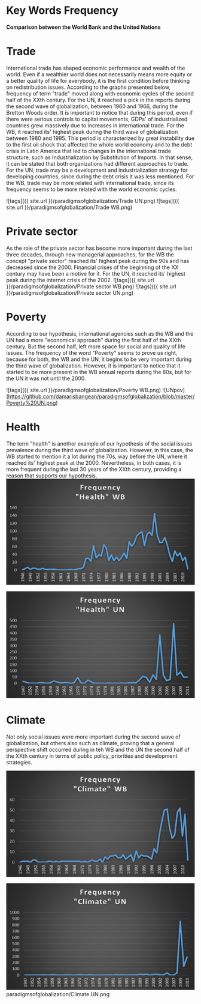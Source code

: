 # Key Words Frequency 

**Comparison between the World Bank and the United Nations**

# Trade
International trade has shaped economic performance and wealth of the world. 
Even if a wealthier world does not necessarily means more equity or a better quality of life for everybody, 
it is the first condition before thinking on redistribution issues. 
According to the graphs presented below, frequency of term "trade" moved along with economic cycles of the second half of the XXth century.
For the UN, it reached a pick in the reports during the second wave of globalization, between 1960 and 1966, during the Bretton Woods order. 
It is important to notice that during this period, even if there were serious controls to capital movements, GDPs' of industrialized 
countries grew massively due to increases in international trade. 
For the WB, it reached its' highest peak during the third wave of globalization between 1980 and 1995. This period is characterized by 
great instability due to the first oil shock that affected the whole world economy and to the debt crisis in Latin America that led to 
changes in the international trade structure, such as Industrialization by Substitution of Imports.
In that sense, it can be stated that both organizations had different approaches to trade. For the UN, trade may be a 
development and industrialization strategy for developing countries, since during the debt crisis it was less mentioned. For the WB, trade 
may be more related with international trade, since its frequency seems to be more related with the world economic cycles. 

![tags]({{ site.url }}/paradigmsofglobalization/Trade UN.png)
![tags]({{ site.url }}/paradigmsofglobalization/Trade WB.png)

# Private sector
As the role of the private sector has become more important during the last three decades, through new managerial approaches, for the WB
the concept "private sector" reached its' highest peak during the 90s and has decreased since the 2000. Financial crises of the beginning 
of the XX century may have been a motive for it. For the UN, it reached its' highest peak during the internet crisis of the 2002.
![tags]({{ site.url }}/paradigmsofglobalization/Private sector WB.png)
![tags]({{ site.url }}/paradigmsofglobalization/Private sector UN.png)

# Poverty
According to our hypothesis, international agencies such as the WB and the UN had a more "economical approach" during 
the first half of the XXth century. But the second half, left more space for social and quality of life issues. 
The frequency of the word "Poverty" seems to prove us right, because for both, the WB and the UN, it begins to be very important during
the third wave of globalization. However, it is important to notice that it started to be more present in the WB annual reports during the 80s,
but for the UN it was not until the 2000.  

![tags]({{ site.url }}/paradigmsofglobalization/Poverty WB.png)
![UNpov] (https://github.com/damarisbangean/paradigmsofglobalization/blob/master/Poverty%20UN.png)


# Health
The term "health" is another example of our hypothesis of the social issues prevalence during the third wave of globalization. 
However, in this case, the WB started to mention it a lot during the 70s, way before the UN, where it reached its' highest peak at the 2000.
Nevertheless, in both cases, it is more frequent during the last 30 years of the XXth century, providing a reason that supports our hypothesis.
![WBHealth](https://github.com/damarisbangean/paradigmsofglobalization/blob/master/Health%20WB.png)

![UNhealth](https://github.com/damarisbangean/paradigmsofglobalization/blob/master/Health%20UN.png)


# Climate
Not only social issues were more important during the second wave of globalization, but others also such as climate, proving that a
general perspective shift occurred during in teh WB and the UN the second half of the XXth century in terms of public policy, priorities
and development strategies. 

![WBClimate](https://github.com/damarisbangean/paradigmsofglobalization/blob/master/Climate%20WB.png)

![UNClimate](https://github.com/damarisbangean/paradigmsofglobalization/blob/master/Climate%20UN.png)
paradigmsofglobalization/Climate UN.png
